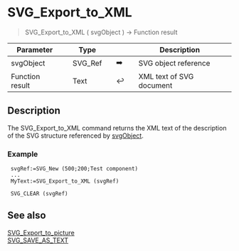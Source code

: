 <!-- buffer := SVG_Export_to_XML ( svgObject )
 -> svgObject (Text)
 <- buffer (Text)-->
# SVG_Export_to_XML

> SVG_Export_to_XML ( svgObject ) -> Function result

| Parameter |     | Type |     |     |     | Description |     |
| --- | --- | --- | --- | --- | --- | --- | --- |
| svgObject |     | SVG_Ref |     | ➡️ |     | SVG object reference |     |
| Function result |     | Text |     | ↩️ |     | XML text of SVG document |     |

## Description

The SVG_Export_to_XML command returns the XML text of the description of the SVG structure referenced by [svgObject](## "SVG object reference").

### Example  

```4d
 svgRef:=SVG_New (500;200;Test component)  
 ...  
 MyText:=SVG_Export_to_XML (svgRef)  
   
 SVG_CLEAR (svgRef)
```

## See also

[SVG_Export_to_picture](SVG_Export_to_picture.md)  
[SVG_SAVE_AS_TEXT](SVG_SAVE_AS_TEXT.md)
